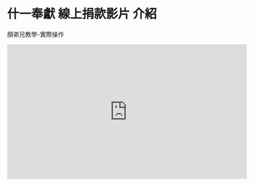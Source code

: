 # 什一奉獻 線上捐款影片 介紹

顏弟兄教學-實際操作

<iframe width="560" height="315" src="https://www.youtube.com/embed/oDuFE10jJek" frameborder="0" allow="accelerometer; autoplay; encrypted-media; gyroscope; picture-in-picture" allowfullscreen></iframe>
